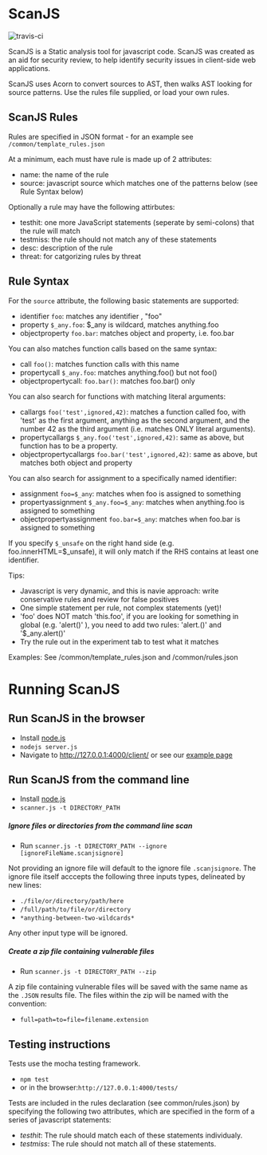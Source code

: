 ScanJS
======

![travis-ci](https://travis-ci.org/mozilla/scanjs.svg)

ScanJS is a Static analysis tool for javascript code. ScanJS was created as an aid for security review, to help identify security issues in client-side web applications.

ScanJS uses Acorn to convert sources to AST, then walks AST looking for source patterns. Use the rules file supplied, or load your own rules. 

ScanJS Rules
------------------------
Rules are specified in JSON format - for an example see ```/common/template_rules.json```

At a minimum, each must have rule is made up of 2 attributes:
- name: the name of the rule
- source: javascript source which matches one of the patterns below (see Rule Syntax below)

Optionally a rule may have the following attirbutes:
- testhit: one more JavaScript statements (seperate by semi-colons) that the rule will match
- testmiss: the rule should not match any of these statements
- desc: description of the rule
- threat: for catgorizing rules by threat


Rule Syntax
------------------------

For the `source` attribute, the following basic statements are supported:
- identifier `foo`: matches any identifier ,  "foo"
- property `$_any.foo`: $_any is wildcard, matches anything.foo
- objectproperty `foo.bar`: matches object and property, i.e. foo.bar

You can also matches function calls based on the same syntax:
- call `foo()`: matches function calls with this name
- propertycall `$_any.foo`: matches anything.foo() but not foo()
- objectpropertycall: `foo.bar()`: matches foo.bar() only

You can also search for functions with matching literal arguments:

- callargs `foo('test',ignored,42)`: matches a function called foo, with 'test' as the first argument, anything as the second argument, and the number 42 as the third argument (i.e. matches ONLY literal arguments).
- propertycallargs `$_any.foo('test',ignored,42)`: same as above, but function has to be a property.
- objectpropertycallargs `foo.bar('test',ignored,42)`: same as above, but matches both object and property

You can also search for assignment to a specifically named identifier:

- assignment `foo=$_any`: matches when foo is assigned to something
- propertyassignment `$_any.foo=$_any`: matches when anything.foo is assigned to something
- objectpropertyassignment `foo.bar=$_any`: matches when foo.bar is assigned to something

If you specify `$_unsafe` on the right hand side (e.g. foo.innerHTML=$_unsafe), it will only match if the RHS contains at least one identifier.

Tips:
- Javascript is very dynamic, and this is navie approach: write conservative rules and review for false positives
- One simple statement per rule, not complex statements (yet)! 
- 'foo' does NOT match 'this.foo', if you are looking for something in global (e.g. 'alert()' ), you need to add two rules: 'alert.()' and '$_any.alert()'
- Try the rule out in the experiment tab to test what it matches


Examples:
See /common/template_rules.json and /common/rules.json

Running ScanJS
======================

Run ScanJS in the browser
------------------------
- Install [node.js](http://nodejs.org/)
- ```nodejs server.js```
- Navigate to http://127.0.0.1:4000/client/ or see our [example page](http://mozilla.github.io/scanjs/client/)

Run ScanJS from the command line
------------------------
- Install [node.js](http://nodejs.org/)
- ```scanner.js -t DIRECTORY_PATH```

##### Ignore files or directories from the command line scan #####
- Run ```scanner.js -t DIRECTORY_PATH --ignore [ignoreFileName.scanjsignore]```

Not providing an ignore file will default to the ignore file ```.scanjsignore```.
The ignore file itself acccepts the following three inputs types, delineated by new lines:

- ```./file/or/directory/path/here```
- ```/full/path/to/file/or/directory```
- ```*anything-between-two-wildcards*```

Any other input type will be ignored.

##### Create a zip file containing vulnerable files #####
- Run ```scanner.js -t DIRECTORY_PATH --zip```

A zip file containing vulnerable files will be saved with the same name as the ```.JSON``` results file. The files within the zip will be named with the convention: 

- ```full=path=to=file=filename.extension```

Testing instructions
------------------------
Tests use the mocha testing framework.

- `npm test` 
- or in the browser:```http://127.0.0.1:4000/tests/```

Tests are included in the rules declaration (see common/rules.json) by specifying the following two attributes, which are specified in the form of a series of javascript statements:

- _testhit_: The rule should match each of these statements individualy. 
- _testmiss_: The rule should not match all of these statements.


